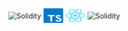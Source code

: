 <div>
   <img
    align="center"
    alt="Solidity"
    height="30"
    width="40"
    src="https://cdn.jsdelivr.net/gh/devicons/devicon/icons/figma/figma-original.svg"
  />
  <img
    align="center"
    alt="Ts"
    height="30"
    width="40"
    src="https://raw.githubusercontent.com/devicons/devicon/master/icons/typescript/typescript-plain.svg"
  />
  <img
    align="center"
    alt="React"
    height="30"
    width="40"
    src="https://raw.githubusercontent.com/devicons/devicon/master/icons/react/react-original.svg"
  />
   <img
    align="center"
    alt="Solidity"
    height="30"
    width="40"
    src="https://cdn.jsdelivr.net/gh/devicons/devicon/icons/solidity/solidity-original.svg"
  />
</div>

